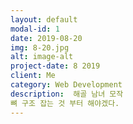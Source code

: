 ```yaml
---
layout: default
modal-id: 1
date: 2019-08-20
img: 8-20.jpg
alt: image-alt
project-date: 8 2019
client: Me
category: Web Development
description:  해골 남녀 모작
뼈 구조 잡는 것 부터 해야겠다.
---
```


